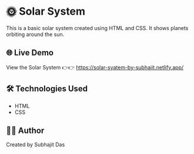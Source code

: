 # 🌞 Solar System 

This is a basic solar system  created using HTML and CSS. It shows planets orbiting around the sun.  

## 🌐 Live Demo  
View the Solar System 👉👉 https://solar-syatem-by-subhajit.netlify.app/ 

## 🛠 Technologies Used  
- HTML  
- CSS  

## 👨‍💻 Author  
Created by Subhajit Das
